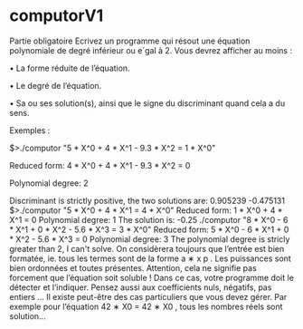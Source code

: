 # computorV1

Partie obligatoire
Ecrivez un programme qui résout une équation polynomiale de degré inférieur ou e´gal
à 2. Vous devrez afficher au moins :

• La forme réduite de l’équation.

• Le degré de l’équation.

• Sa ou ses solution(s), ainsi que le signe du discriminant quand cela a du sens.

Exemples :

$>./computor "5 * X^0 + 4 * X^1 - 9.3 * X^2 = 1 * X^0"

Reduced form: 4 * X^0 + 4 * X^1 - 9.3 * X^2 = 0

Polynomial degree: 2

Discriminant is strictly positive, the two solutions are:
0.905239
-0.475131
$>./computor "5 * X^0 + 4 * X^1 = 4 * X^0"
Reduced form: 1 * X^0 + 4 * X^1 = 0
Polynomial degree: 1
The solution is:
-0.25
./computor "8 * X^0 - 6 * X^1 + 0 * X^2 - 5.6 * X^3 = 3 * X^0"
Reduced form: 5 * X^0 - 6 * X^1 + 0 * X^2 - 5.6 * X^3 = 0
Polynomial degree: 3
The polynomial degree is stricly greater than 2, I can't solve.
On considèrera toujours que l’entrée est bien formatée, ie. tous les termes sont de la
forme a ∗ x
p
. Les puissances sont bien ordonnées et toutes présentes. Attention, cela ne
signifie pas forcement que l’équation soit soluble ! Dans ce cas, votre programme doit le
détecter et l’indiquer. Pensez aussi aux coefficients nuls, négatifs, pas entiers ...
Il existe peut-être des cas particuliers que vous devez gérer. Par exemple pour l’équation 42 ∗ X0 = 42 ∗ X0
, tous les nombres réels sont solution...
